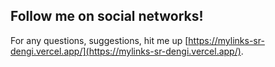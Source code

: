 
## Follow me on social networks!

For any questions, suggestions, hit me up [https://mylinks-sr-dengi.vercel.app/](https://mylinks-sr-dengi.vercel.app/).
